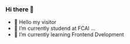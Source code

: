 ### Hi there 👋


- 🌱 Hello my visitor 
- 🔭 I’m currently studend at FCAI  ...
- 🌱 I’m currently learning Frontend Dvelopment


